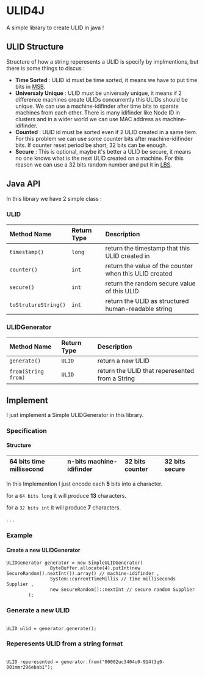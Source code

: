 
# ULID4J

A simple library to create ULID in java !


## ULID Structure

Structure of how a string reperesents a ULID is specify by implmentions,
but there is some things to discus :

- **Time Sorted** :  ULID id must be time sorted, it means we have to 
    put time bits in [MSB](https://en.wikipedia.org/wiki/Bit_numbering).
- **Universaly Unique** : ULID must be universaly unique, it means 
    if 2 difference machines create ULIDs concurrently this ULIDs should be unique.
    We can use a machine-idifinder after time bits to sparate machines from each other.
    There is many idifinder like Node ID in clusters and in a wider world 
    we can use MAC address as machine-idifinder.
- **Counted** : ULID id must be sorted even if 2 ULID created in a same tiem.
    For this problem we can use some counter bits after machine-idifinder bits.
    If counter reset period be short, 32 bits can be enough.
- **Secure** : This is optional, maybe it's better a ULID be secure,
    it means no one knows what is the next ULID created on a machine.
    For this reason we can use a 32 bits random number and put it in
    [LBS](https://en.wikipedia.org/wiki/Bit_numbering).


## Java API

In this library we have 2 simple class :

### ULID

| Method Name          | Return Type     | Description                                            |
| :------------------- | :-------------- | :----------------------------------------------------- |
| `timestamp()`        | `long`          | return the timestamp that this ULID created in         |
| `counter()`          | `int`           | return the value of the counter when this ULID created |
| `secure()`           | `int`           | return the random secure value of this ULID            |
| `toStrutureString()` | `int`           | return the ULID as structured human-readable string    |

### ULIDGenerator

| Method Name          | Return Type     | Description                                            |
| :------------------- | :-------------- | :----------------------------------------------------- |
| `generate()`         | `ULID`          | return a new ULID                                      |
| `from(String from)`  | `ULID`          | return the ULID that reperesented from a String        |


## Implement

I just implement a Simple ULIDGenerator in this library.

### Specification

#### Structure

| 64 bits time millisecond | n-bits machine-idifinder | 32 bits counter | 32 bits secure |
| :----------------------- | :------------------------ | :-------------- | :------------- |

In this Implemention I just encode each **5** bits into a character.

for a `64 bits long` it will produce **13** characters.

for a `32 bits int` it will produce **7** characters.

.
.
.

### Example

#### Create a new ULIDGenerator

```
ULIDGenerator generator = new SimpleULIDGenerator(
                ByteBuffer.allocate(4).putInt(new SecureRandom().nextInt()).array() // machine-idifinder ,
                System::currentTimeMillis // time milliseconds Supplier ,
                new SecureRandom()::nextInt // secure random Supplier
        );

```

### Generate a new ULID

```

ULID ulid = generator.generate();

```

### Reperesents ULID from a string format

```

ULID reperesented = generator.from("00002uc3404u0-914t3q0-001mmr296ebab1");

```


